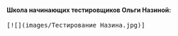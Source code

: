 #### Школа начинающих тестировщиков Ольги Назиной:
<kbd>[![](images/Тестирование Назина.jpg)]</kbd>
